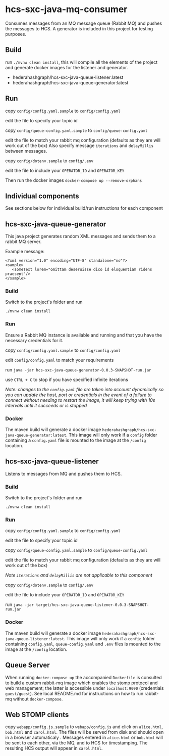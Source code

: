 # hcs-sxc-java-mq-consumer

Consumes messages from an MQ message queue (Rabbit MQ) and pushes the messages to HCS.
A generator is included in this project for testing purposes.

## Build

run `./mvnw clean install`, this will compile all the elements of the project and generate docker images for the listener and generator.

- hederahashgraph/hcs-sxc-java-queue-listener:latest
- hederahashgraph/hcs-sxc-java-queue-generator:latest

## Run

copy `config/config.yaml.sample` to `config/config.yaml`

edit the file to specify your topic id

copy `config/queue-config.yaml.sample` to `config/queue-config.yaml`

edit the file to match your rabbit mq configuration (defaults as they are will work out of the box)
Also specify message `iterations` and `delayMillis` between messages.

copy `config/dotenv.sample` to `config/.env`

edit the file to include your `OPERATOR_ID` and `OPERATOR_KEY`

Then run the docker images `docker-compose up --remove-orphans`

## Individual components

See sections below for individual build/run instructions for each component

## hcs-sxc-java-queue-generator

This java project generates random XML messages and sends them to a rabbit MQ server.

Example message: 
```
<?xml version="1.0" encoding="UTF-8" standalone="no"?>
<sample>
   <someText lorem="omittam deseruisse dico id eloquentiam ridens praesent"/>
</sample>
```

### Build

Switch to the project's folder and run

`./mvnw clean install`

### Run

Ensure a Rabbit MQ instance is available and running and that you have the necessary credentials for it.

copy `config/config.yaml.sample` to `config/config.yaml`

edit `config/config.yaml` to match your requirements

run `java -jar hcs-sxc-java-queue-generator-0.0.3-SNAPSHOT-run.jar`

use `CTRL + C` to stop if you have specified infinite iterations

*Note: changes to the `config.yaml` file are taken into account dynamically so you can update the host, port or credentials in the event of a failure to connect without needing to restart the image, it will keep trying with 10s intervals until it succeeds or is stopped*

### Docker

The maven build will generate a docker image `hederahashgraph/hcs-sxc-java-queue-generator:latest`.
This image will only work if a `config` folder containing a `config.yaml` file is mounted to the image at the `/config` location.
 
## hcs-sxc-java-queue-listener

Listens to messages from MQ and pushes them to HCS.

### Build

Switch to the project's folder and run

`./mvnw clean install`

### Run

copy `config/config.yaml.sample` to `config/config.yaml`

edit the file to specify your topic id

copy `config/queue-config.yaml.sample` to `config/queue-config.yaml`

edit the file to match your rabbit mq configuration (defaults as they are will work out of the box)

*Note `iterations` and `delayMillis` are not applicable to this component*

copy `config/dotenv.sample` to `config/.env`

edit the file to include your `OPERATOR_ID` and `OPERATOR_KEY`

run `java -jar target/hcs-sxc-java-queue-listener-0.0.3-SNAPSHOT-run.jar`

### Docker

The maven build will generate a docker image `hederahashgraph/hcs-sxc-java-queue-listener:latest`.
This image will only work if a `config` folder containing `config.yaml`, `queue-config.yaml` and `.env` files is mounted to the image at the `/config` location. 

## Queue Server

When running `docker-compose up` the accompanied `Dockerfile` is consulted to build a custom rabbit-mq image which enables the stomp protocol and web management; the latter is accessible under `localhost:9090` (credentials `guest/guest`). 
See local README.md for instructions on how to run rabbit-mq without `docker-compose`.

## Web STOMP clients
copy `webapp/config.js.sample` to `webapp/config.js` and click on `alice.html`, `bob.html` and `carol.html`. 
The files will be served from disk and should open in a browser automaticaly . Messages entered in `alice.html` or `bob.html`  will be sent to each other, via the MQ, and to HCS for timestamping. The resulting HCS output will appear in `carol.html`.
